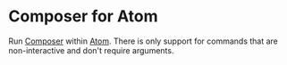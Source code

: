 <!--
[![Gitter](https://img.shields.io/badge/gitter-join_chat-brightgreen.svg)](https://gitter.im/alairock/composer-atomeditor) [![Travis](https://img.shields.io/travis/zimme/atom-composer.svg)](https://travis-ci.org/alairock/composer-atomeditor) -->

# Composer for Atom

Run [Composer](https://getcomposer.org/) within [Atom](https://atom.io).
There is only support for commands that are non-interactive and don't require
arguments.
